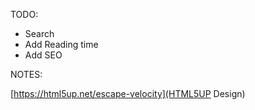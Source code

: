 TODO:

 - Search
 - Add Reading time
 - Add SEO
 

 NOTES:
 
 [https://html5up.net/escape-velocity](HTML5UP Design)
